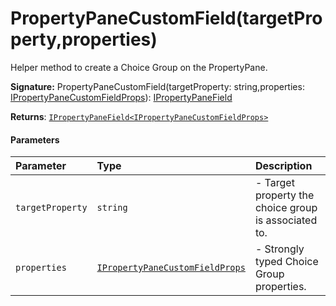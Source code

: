 # PropertyPaneCustomField(targetProperty,properties)

Helper method to create a Choice Group on the PropertyPane.

**Signature:** PropertyPaneCustomField(targetProperty: string,properties: [IPropertyPaneCustomFieldProps](../sp-client-preview/ipropertypanecustomfieldprops.md)): [IPropertyPaneField](../sp-client-preview/ipropertypanefield.md)<IPropertyPaneCustomFieldProps>

**Returns**: [`IPropertyPaneField<IPropertyPaneCustomFieldProps>`](../sp-client-preview/ipropertypanefield.md)



#### Parameters


| Parameter	   | Type    | Description |
|:-------------|:---------------|:------------|
| `targetProperty`    | `string` | - Target property the choice group is associated to. |
| `properties`    | [`IPropertyPaneCustomFieldProps`](../sp-client-preview/ipropertypanecustomfieldprops.md) | - Strongly typed Choice Group properties. |

